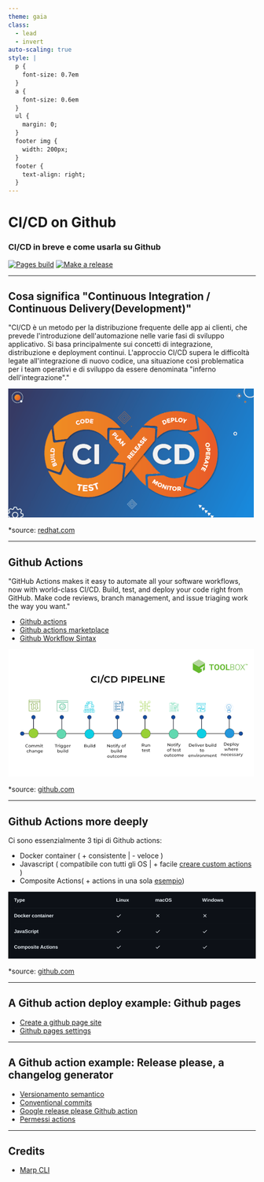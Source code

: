 ```yaml
---
theme: gaia
class:
  - lead
  - invert
auto-scaling: true
style: |
  p {
    font-size: 0.7em
  }
  a {
    font-size: 0.6em
  }
  ul {
    margin: 0;
  }
  footer img {
    width: 200px;
  }
  footer {
    text-align: right;
  }
---
```


# CI/CD on Github

### CI/CD in breve e come usarla su Github

[![Pages build](https://github.com/mbaroncini/github_ci/actions/workflows/pages/pages-build-deployment/badge.svg)](https://github.com/mbaroncini/github_ci/actions/workflows/pages/pages-build-deployment)
[![Make a release](https://github.com/mbaroncini/github_ci/actions/workflows/release_please.yml/badge.svg)](https://github.com/mbaroncini/github_ci/actions/workflows/release_please.yml)

---

## Cosa significa "Continuous Integration / Continuous Delivery(Development)"

<!-- _class: lead gaia -->
<!-- fit -->

"CI/CD è un metodo per la distribuzione frequente delle app ai clienti, che prevede l'introduzione dell'automazione nelle varie fasi di sviluppo applicativo. Si basa principalmente sui concetti di integrazione, distribuzione e deployment continui. L'approccio CI/CD supera le difficoltà legate all'integrazione di nuovo codice, una situazione così problematica per i team operativi e di sviluppo da essere denominata "inferno dell'integrazione"."

![devops](img/devops.png)

\*source: [redhat.com](https://www.redhat.com/it/topics/devops/what-is-ci-cd)

---

## Github Actions

"GitHub Actions makes it easy to automate all your software workflows, now with world-class CI/CD. Build, test, and deploy your code right from GitHub. Make code reviews, branch management, and issue triaging work the way you want."

- [Github actions](https://github.com/features/actions)
- [Github actions marketplace](https://github.com/marketplace?query=sort%3Apopularity-desc&type=actions)
- [Github Workflow Sintax](https://docs.github.com/en/actions/using-workflows/workflow-syntax-for-github-actions)

![pipeline](img/pipeline.png)

\*source: [github.com](https://github.com/features/actions)

---

## Github Actions more deeply

Ci sono essenzialmente 3 tipi di Github actions:

- Docker container ( + consistente | - veloce )
- Javascript ( compatibile con tutti gli OS | + facile [creare custom actions](https://github.com/actions/toolkit) )
- Composite Actions( + actions in una sola [esempio](https://docs.github.com/en/actions/creating-actions/creating-a-composite-action))

![github actions](img/github_actions.png)

\*source: [github.com](https://docs.github.com/en/actions/creating-actions/about-custom-actions)

---

## A Github action deploy example: Github pages

<!-- _class: lead gaia -->

- [Create a github page site](https://docs.github.com/en/pages/getting-started-with-github-pages/creating-a-github-pages-site)
- [Github pages settings](https://github.com/mbaroncini/github_ci/settings/pages)

---

## A Github action example: Release please, a changelog generator

- [Versionamento semantico](https://semver.org/lang/it/)
- [Conventional commits](https://www.conventionalcommits.org/en/v1.0.0/)
- [Google release please Github action](https://github.com/marketplace/actions/release-please-action)
- [Permessi actions](https://github.com/mbaroncini/github_ci/settings/actions)

---

## Credits

<!-- _class: lead -->

- [Marp CLI](https://github.com/marp-team/marp-cli)
